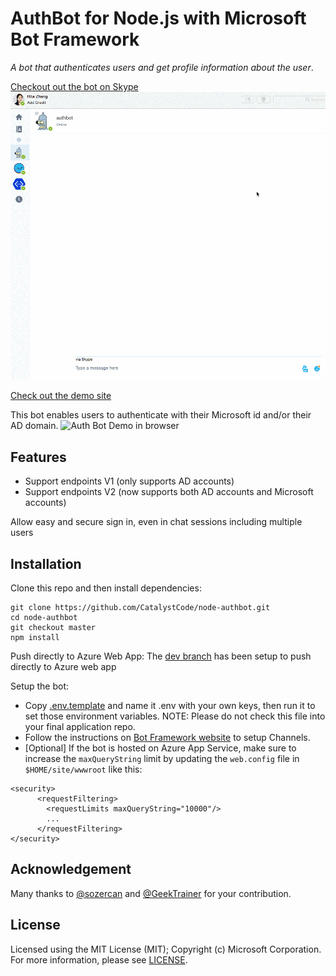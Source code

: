 # AuthBot for Node.js with Microsoft Bot Framework

_A bot that authenticates users and get profile information about the user_.

[Checkout out the bot on Skype](https://join.skype.com/bot/dce91571-f312-4395-8602-91a145d1f52a)
![Auth Bot Demo in Skype](botdemo.gif)

[Check out the demo site](https://authbot.azurewebsites.net/)

This bot enables users to authenticate with their Microsoft id and/or their AD domain.
![Auth Bot Demo in browser](botdemoweb.gif)

## Features
* Support endpoints V1 (only supports AD accounts)
* Support endpoints V2 (now supports both AD accounts and Microsoft accounts)

Allow easy and secure sign in, even in chat sessions including multiple users

## Installation

Clone this repo and then install dependencies:

    git clone https://github.com/CatalystCode/node-authbot.git
    cd node-authbot
    git checkout master
    npm install

Push directly to Azure Web App:
     The [dev branch](https://github.com/CatalystCode/node-authbot/tree/dev) has been setup to push directly to Azure web app

Setup the bot:
* Copy [.env.template](.env.template) and name it .env with your own keys, then run it to set those environment variables. NOTE: Please do not check this file into your final application repo.
* Follow the instructions on [Bot Framework website](https://dev.botframework.com/bots) to setup Channels.
* [Optional] If the bot is hosted on Azure App Service, make sure to increase the `maxQueryString` limit by updating the `web.config` file in `$HOME/site/wwwroot` like this:

```
<security>
	  <requestFiltering>
	  	<requestLimits maxQueryString="10000"/>
	  	...
	  </requestFiltering>
</security>

```

## Acknowledgement
Many thanks to [@sozercan](https://github.com/sozercan) and [@GeekTrainer](https://github.com/GeekTrainer) for your contribution.


## License
Licensed using the MIT License (MIT); Copyright (c) Microsoft Corporation. For more information, please see [LICENSE](LICENSE).
